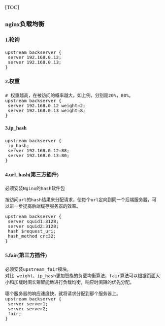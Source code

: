 <span style="font-family:Simsun,serif; font-size:17px;">

[TOC]

### nginx负载均衡

#### 1.轮询

~~~
upstream backserver { 
 server 192.168.0.12; 
 server 192.168.0.13; 
} 
~~~

#### 2.权重

~~~
# 权重越高，在被访问的概率越大，如上例，分别是20%，80%。
upstream backserver { 
 server 192.168.0.12 weight=2; 
 server 192.168.0.13 weight=8; 
} 
~~~

#### 3.ip_hash

~~~
upstream backserver { 
 ip_hash; 
 server 192.168.0.12:88; 
 server 192.168.0.13:80; 
} 
~~~

#### 4.url_hash(第三方插件)

~~~
必须安装Nginx的hash软件包

按访问url的hash结果来分配请求，使每个url定向到同一个后端服务器，可以进一步提高后端缓存服务器的效率。

upstream backserver { 
 server squid1:3128; 
 server squid2:3128; 
 hash $request_uri; 
 hash_method crc32; 
}
~~~

#### 5.fair(第三方插件)

~~~
必须安装upstream_fair模块。
对比 weight、ip_hash更加智能的负载均衡算法，fair算法可以根据页面大小和加载时间长短智能地进行负载均衡，响应时间短的优先分配。

哪个服务器的响应速度快，就将请求分配到那个服务器上。
upstream backserver { 
 server server1; 
 server server2; 
 fair; 
} 
~~~

</span>
